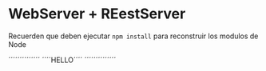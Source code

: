 # WebServer + REestServer

Recuerden que deben ejecutar ``` npm install ``` para reconstruir los modulos de
Node

´´´´´´´´´´´´´´
´´´´HELLO´´´´
´´´´´´´´´´´´´´